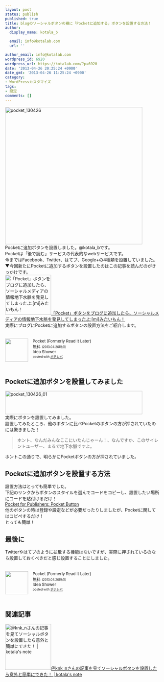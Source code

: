 ```yaml
---
layout: post
status: publish
published: true
title: blogのソーシャルボタンの横に「Pocketに追加する」ボタンを設置する方法！
author:
  display_name: kotala_b

  email: info@kotalab.com
  url: ''

author_email: info@kotalab.com
wordpress_id: 6920
wordpress_url: https://kotalab.com/?p=6920
date: '2013-04-26 20:25:24 +0900'
date_gmt: '2013-04-26 11:25:24 +0900'
category:
- WordPressカスタマイズ
tags:
- 設定
comments: []
---
```

<p><img src="https://kotalab.com/wp-content/uploads/pocket_130426-448x448.png" alt="pocket_130426" width="448" height="448" class="alignnone size-large wp-image-6923" /><br />
Pocketに追加ボタンを設置しました。@kotala_bです。<br />
Pocketは「後で読む」サービスの代表的なwebサービスです。<br />
今まではFacebook、Twitter、はてブ、Google+の4種類を設置していました。<br />
▼今回新たにPocketに追加するボタンを設置したのはこの記事を読んだのがきっかけです。<br />
<a href="http://mitaimon.cocolog-nifty.com/blog/2013/04/pocket.html" target="_blank"><img  class="alignleft" src="http://capture.heartrails.com/150x130?http://mitaimon.cocolog-nifty.com/blog/2013/04/pocket.html" alt="「Pocket」ボタンをブログに追加したら、ソーシャルメディアの情報地下水脈を発見してしまったよ:[mi]みたいもん！" width="150" height="130" /></a><a href="http://mitaimon.cocolog-nifty.com/blog/2013/04/pocket.html" target="_blank">「Pocket」ボタンをブログに追加したら、ソーシャルメディアの情報地下水脈を発見してしまったよ:[mi]みたいもん！</a><a href="http://b.hatena.ne.jp/entry/http://mitaimon.cocolog-nifty.com/blog/2013/04/pocket.html" target="_blank"><img border="0" src="http://b.hatena.ne.jp/entry/image/http://mitaimon.cocolog-nifty.com/blog/2013/04/pocket.html" alt="" /></a><br style="clear:both;" />実際にブログにPocketに追加するボタンの設置方法をご紹介します。</p>
<div class="pochireba" style="text-align:left;font-size:small;padding:20px 0;/zoom: 1;overflow: hidden;"><span class="removed_link" title="http://click.linksynergy.com/fs-bin/click?id=d2yYUp776R4&amp;subid=&amp;offerid=94348.1&amp;type=3&amp;tmpid=3910&amp;RD_PARM1=https%253A%252F%252Fitunes.apple.com%252Fjp%252Fapp%252Fpocket-formerly-read-it-later%252Fid309601447%253Fmt%253D8%2526uo%253D4"><img src="http://a287.phobos.apple.com/us/r1000/087/Purple2/v4/a8/fa/73/a8fa73a4-eecb-18b9-78a8-83f3d7fbaa71/mzl.xskrmnxq.png" width="75" height="75" style="float:left;margin:0 15px 0 0;" class="pochi_img" ></span>
<div class="pochi_info" style="text-align:left;/zoom: 1;overflow: hidden;">
<div class="pochi_name"><span class="removed_link" title="http://click.linksynergy.com/fs-bin/click?id=d2yYUp776R4&amp;subid=&amp;offerid=94348.1&amp;type=3&amp;tmpid=3910&amp;RD_PARM1=https%253A%252F%252Fitunes.apple.com%252Fjp%252Fapp%252Fpocket-formerly-read-it-later%252Fid309601447%253Fmt%253D8%2526uo%253D4">Pocket (Formerly Read It Later)</span></div>
<div class="pochi_price" style="display:inline;">無料</div>
<div class="pochi_time" style="font-size:x-small;display:inline;">(2013.04.26時点)</div>
<div class="pochi_seller"><span class="removed_link" title="http://click.linksynergy.com/fs-bin/click?id=d2yYUp776R4&amp;subid=&amp;offerid=94348.1&amp;type=3&amp;tmpid=3910&amp;RD_PARM1=https%253A%252F%252Fitunes.apple.com%252Fjp%252Fartist%252Fidea-shower%252Fid309597405%253Fuo%253D4">Idea Shower</span></div>
<div class="pochi_post" style="font-size:x-small;">posted with <a href="http://pochireba.com">ポチレバ</a></div>
</div>
<div class="pochireba-footer" style="clear: left"></div>
</div>
<p><!--more--></p>
<h2>Pocketに追加ボタンを設置してみました</h2>
<p><img src="https://kotalab.com/wp-content/uploads/pocket_130426_01-448x76.jpg" alt="pocket_130426_01" width="448" height="76" class="alignnone size-large wp-image-6921" /><br />
実際にボタンを設置してみました。<br />
設置してみたところ、他のボタンに比べPocketのボタンの方が押されていたのには驚きました！</p>
<blockquote><p>ホント、なんだみんなここにいたんじゃーん！、なんですか、このサイレントユーザー、まるで地下水脈ですよ。</p></blockquote>
<p>ホントこの通りで、明らかにPocketボタンの方が押されていました。</p>
<h2>Pocketに追加ボタンを設置する方法</h2>
<p>設置方法はとっても簡単でした。<br />
下記のリンクからボタンのスタイルを選んでコードをコピーし、設置したい場所にコードを貼付けるだけ！<br />
<a href="http://getpocket.com/publisher/button" target="_blank">Pocket for Publishers: Pocket Button</a><br />
他のボタンの時は登録や設定などが必要だったりしましたが、Pocketに関してはコピペするだけ！<br />
とっても簡単！</p>
<h2>最後に</h2>
<p>Twitterやはてブのように拡散する機能はないですが、実際に押されているのなら設置しておくべきだと感じ設置することにしました。</p>
<div class="pochireba" style="text-align:left;font-size:small;padding:20px 0;/zoom: 1;overflow: hidden;"><span class="removed_link" title="http://click.linksynergy.com/fs-bin/click?id=d2yYUp776R4&amp;subid=&amp;offerid=94348.1&amp;type=3&amp;tmpid=3910&amp;RD_PARM1=https%253A%252F%252Fitunes.apple.com%252Fjp%252Fapp%252Fpocket-formerly-read-it-later%252Fid309601447%253Fmt%253D8%2526uo%253D4"><img src="http://a287.phobos.apple.com/us/r1000/087/Purple2/v4/a8/fa/73/a8fa73a4-eecb-18b9-78a8-83f3d7fbaa71/mzl.xskrmnxq.png" width="75" height="75" style="float:left;margin:0 15px 0 0;" class="pochi_img" ></span>
<div class="pochi_info" style="text-align:left;/zoom: 1;overflow: hidden;">
<div class="pochi_name"><span class="removed_link" title="http://click.linksynergy.com/fs-bin/click?id=d2yYUp776R4&amp;subid=&amp;offerid=94348.1&amp;type=3&amp;tmpid=3910&amp;RD_PARM1=https%253A%252F%252Fitunes.apple.com%252Fjp%252Fapp%252Fpocket-formerly-read-it-later%252Fid309601447%253Fmt%253D8%2526uo%253D4">Pocket (Formerly Read It Later)</span></div>
<div class="pochi_price" style="display:inline;">無料</div>
<div class="pochi_time" style="font-size:x-small;display:inline;">(2013.04.26時点)</div>
<div class="pochi_seller"><span class="removed_link" title="http://click.linksynergy.com/fs-bin/click?id=d2yYUp776R4&amp;subid=&amp;offerid=94348.1&amp;type=3&amp;tmpid=3910&amp;RD_PARM1=https%253A%252F%252Fitunes.apple.com%252Fjp%252Fartist%252Fidea-shower%252Fid309597405%253Fuo%253D4">Idea Shower</span></div>
<div class="pochi_post" style="font-size:x-small;">posted with <a href="http://pochireba.com">ポチレバ</a></div>
</div>
<div class="pochireba-footer" style="clear: left"></div>
</div>
<h2 class="rele">関連記事</h2>
<p><a href="https://kotalab.com/social-botton" target="_blank"><img  class="alignleft" src="https://kotalab.com/wp-content/uploads/social_120630_03.jpg" alt="＠knk_nさんの記事を見てソーシャルボタンを設置したら意外と簡単にできた！ | kotala's note" width="150" /></a><a href="https://kotalab.com/social-botton" target="_blank">＠knk_nさんの記事を見てソーシャルボタンを設置したら意外と簡単にできた！ | kotala's note</a><br style="clear:both;" /></p>

